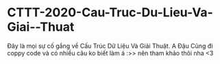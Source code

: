 # CTTT-2020-Cau-Truc-Du-Lieu-Va-Giai--Thuat

Đây là mọi sự cố gắng về Cấu Trúc Dữ Liệu Và Giải Thuật.
A Đậu Cũng đi coppy code và có nhiều câu ko biết làm á 
:>> nên tham khảo thôi nha <3
